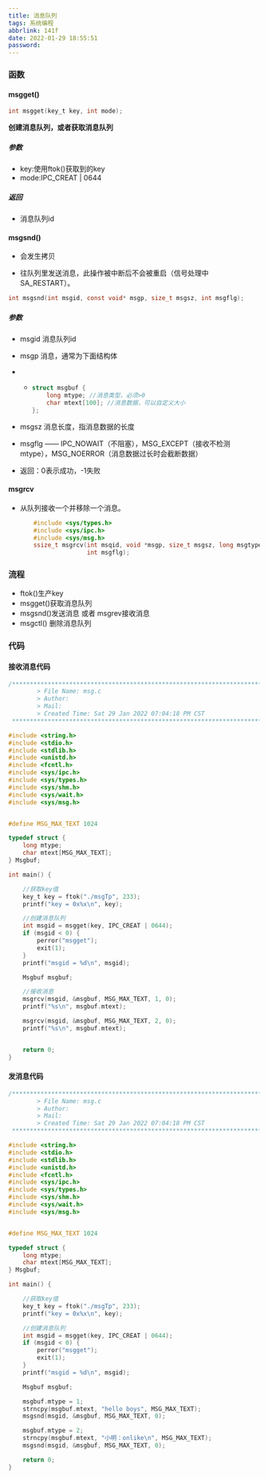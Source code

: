 ```yaml
---
title: 消息队列
tags: 系统编程
abbrlink: 141f
date: 2022-01-29 18:55:51
password:
---
```






### 函数







#### msgget()



~~~c
int msgget(key_t key, int mode);
~~~

**创建消息队列，或者获取消息队列**



##### 参数

* key:使用ftok()获取到的key
* mode:IPC_CREAT | 0644



##### 返回

* 消息队列id







#### msgsnd()

* 会发生拷贝



* 往队列里发送消息，此操作被中断后不会被重启（信号处理中SA_RESTART）。

~~~c
int msgsnd(int msgid, const void* msgp, size_t msgsz, int msgflg);
~~~



##### 参数



* msgid 消息队列id

* msgp 消息，通常为下面结构体

* * ~~~c
    struct msgbuf {
    	long mtype; //消息类型，必须>0
    	char mtext[100]; //消息数据，可以自定义大小
    };
    ~~~

* msgsz 消息长度，指消息数据的长度

* msgflg —— IPC_NOWAIT（不阻塞），MSG_EXCEPT（接收不检测mtype），MSG_NOERROR（消息数据过长时会截断数据）

* 返回：0表示成功，-1失败







#### msgrcv

* 从队列接收一个并移除一个消息。



~~~c
       #include <sys/types.h>
       #include <sys/ipc.h>
       #include <sys/msg.h>
       ssize_t msgrcv(int msqid, void *msgp, size_t msgsz, long msgtype,
                      int msgflg);

~~~







### 流程



* ftok()生产key
* msgget()获取消息队列
* msgsnd()发送消息   或者   msgrev接收消息
* msgctl() 删除消息队列









### 代码



#### 接收消息代码





~~~c
/*************************************************************************
        > File Name: msg.c
        > Author:
        > Mail:
        > Created Time: Sat 29 Jan 2022 07:04:18 PM CST
 ************************************************************************/

#include <string.h>
#include <stdio.h>
#include <stdlib.h>
#include <unistd.h>
#include <fcntl.h>
#include <sys/ipc.h>
#include <sys/types.h>
#include <sys/shm.h>
#include <sys/wait.h>
#include <sys/msg.h>


#define MSG_MAX_TEXT 1024

typedef struct {
    long mtype;
    char mtext[MSG_MAX_TEXT];
} Msgbuf;

int main() {

    //获取key值
    key_t key = ftok("./msgTp", 233);
    printf("key = 0x%x\n", key);

    //创建消息队列
    int msgid = msgget(key, IPC_CREAT | 0644);
    if (msgid < 0) {
        perror("msgget");
        exit(1);
    }
    printf("msgid = %d\n", msgid);

    Msgbuf msgbuf;

    //接收消息
    msgrcv(msgid, &msgbuf, MSG_MAX_TEXT, 1, 0);
    printf("%s\n", msgbuf.mtext);

    msgrcv(msgid, &msgbuf, MSG_MAX_TEXT, 2, 0);
    printf("%s\n", msgbuf.mtext);


    return 0;
}

~~~





#### 发消息代码



~~~c
/*************************************************************************
        > File Name: msg.c
        > Author:
        > Mail:
        > Created Time: Sat 29 Jan 2022 07:04:18 PM CST
 ************************************************************************/

#include <string.h>
#include <stdio.h>
#include <stdlib.h>
#include <unistd.h>
#include <fcntl.h>
#include <sys/ipc.h>
#include <sys/types.h>
#include <sys/shm.h>
#include <sys/wait.h>
#include <sys/msg.h>


#define MSG_MAX_TEXT 1024

typedef struct {
    long mtype;
    char mtext[MSG_MAX_TEXT];
} Msgbuf;

int main() {

    //获取key值
    key_t key = ftok("./msgTp", 233);
    printf("key = 0x%x\n", key);

    //创建消息队列
    int msgid = msgget(key, IPC_CREAT | 0644);
    if (msgid < 0) {
        perror("msgget");
        exit(1);
    }
    printf("msgid = %d\n", msgid);

    Msgbuf msgbuf;

    msgbuf.mtype = 1;
    strncpy(msgbuf.mtext, "hello boys", MSG_MAX_TEXT);
    msgsnd(msgid, &msgbuf, MSG_MAX_TEXT, 0);

    msgbuf.mtype = 2;
    strncpy(msgbuf.mtext, "小明：onlike\n", MSG_MAX_TEXT);
    msgsnd(msgid, &msgbuf, MSG_MAX_TEXT, 0);

    return 0;
}


~~~

